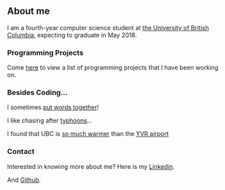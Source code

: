 ## About me

I am a fourth-year computer science student at [the University of British Columbia](https://www.ubc.ca), expecting to graduate in May 2018.

### Programming Projects

Come [here](https://haoyuanli.github.io/projects) to view a list of programming projects that I have been working on.

### Besides Coding...

I sometimes [put words together](https://haoyuanli.github.io/publications.html/)!

I like chasing after [typhoons](https://metoc.ndbc.noaa.gov/JTWC/)...

I found that UBC is [so much warmer](http://weather.eos.ubc.ca/wxfcst/users/Guest/ubcrs_withicons/index.php?location=3510) than the [YVR airport](https://weather.gc.ca/city/pages/bc-74_metric_e.html)

### Contact
Interested in knowing more about me? Here is my [Linkedin](https://www.linkedin.com/in/haoyuan-li).

And [Github](haoyuanli.github.com).
